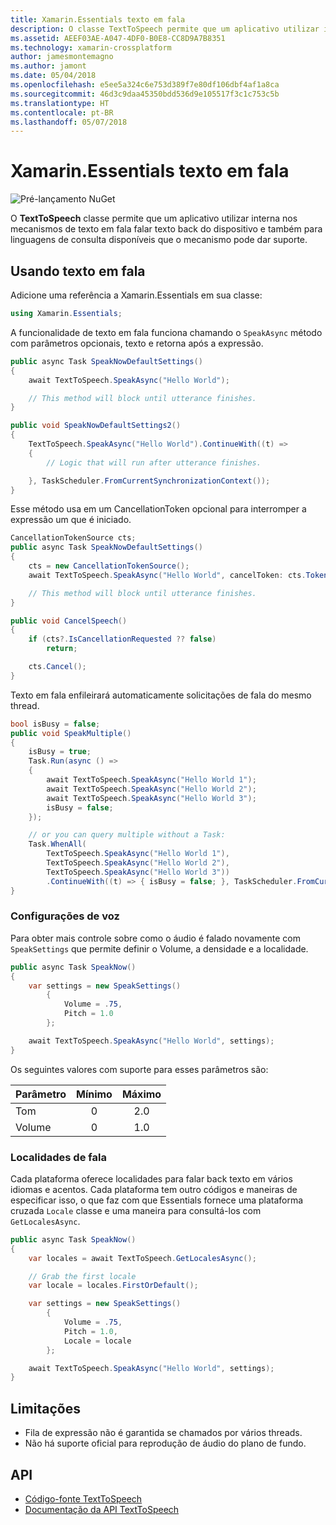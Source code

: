 ```yaml
---
title: Xamarin.Essentials texto em fala
description: O classe TextToSpeech permite que um aplicativo utilizar interna nos mecanismos de texto em fala falar texto back do dispositivo e também para linguagens de consulta disponíveis que o mecanismo pode dar suporte.
ms.assetid: AEEF03AE-A047-4DF0-B0E8-CC8D9A7B8351
ms.technology: xamarin-crossplatform
author: jamesmontemagno
ms.author: jamont
ms.date: 05/04/2018
ms.openlocfilehash: e5ee5a324c6e753d389f7e80df106dbf4af1a8ca
ms.sourcegitcommit: 46d3c9daa45350bdd536d9e105517f3c1c753c5b
ms.translationtype: HT
ms.contentlocale: pt-BR
ms.lasthandoff: 05/07/2018
---
```

# <a name="xamarinessentials-text-to-speech"></a>Xamarin.Essentials texto em fala

![Pré-lançamento NuGet](~/media/shared/pre-release.png)

O **TextToSpeech** classe permite que um aplicativo utilizar interna nos mecanismos de texto em fala falar texto back do dispositivo e também para linguagens de consulta disponíveis que o mecanismo pode dar suporte.

## <a name="using-text-to-speech"></a>Usando texto em fala

Adicione uma referência a Xamarin.Essentials em sua classe:

```csharp
using Xamarin.Essentials;
```

A funcionalidade de texto em fala funciona chamando o `SpeakAsync` método com parâmetros opcionais, texto e retorna após a expressão. 

```csharp
public async Task SpeakNowDefaultSettings()
{
    await TextToSpeech.SpeakAsync("Hello World");

    // This method will block until utterance finishes.
}

public void SpeakNowDefaultSettings2()
{
    TextToSpeech.SpeakAsync("Hello World").ContinueWith((t) => 
    {
        // Logic that will run after utterance finishes.

    }, TaskScheduler.FromCurrentSynchronizationContext());
}
```

Esse método usa em um CancellationToken opcional para interromper a expressão um que é iniciado. 
```csharp
CancellationTokenSource cts;
public async Task SpeakNowDefaultSettings()
{
    cts = new CancellationTokenSource();
    await TextToSpeech.SpeakAsync("Hello World", cancelToken: cts.Token);

    // This method will block until utterance finishes.
}

public void CancelSpeech()
{
    if (cts?.IsCancellationRequested ?? false)
        return;

    cts.Cancel();
}
```

Texto em fala enfileirará automaticamente solicitações de fala do mesmo thread. 

```csharp
bool isBusy = false;
public void SpeakMultiple()
{
    isBusy = true;
    Task.Run(async () =>
    {
        await TextToSpeech.SpeakAsync("Hello World 1");
        await TextToSpeech.SpeakAsync("Hello World 2");
        await TextToSpeech.SpeakAsync("Hello World 3");
        isBusy = false;
    });

    // or you can query multiple without a Task:
    Task.WhenAll(
        TextToSpeech.SpeakAsync("Hello World 1"),
        TextToSpeech.SpeakAsync("Hello World 2"),
        TextToSpeech.SpeakAsync("Hello World 3"))
        .ContinueWith((t) => { isBusy = false; }, TaskScheduler.FromCurrentSynchronizationContext());
}
```

### <a name="speech-settings"></a>Configurações de voz

Para obter mais controle sobre como o áudio é falado novamente com `SpeakSettings` que permite definir o Volume, a densidade e a localidade.

```csharp
public async Task SpeakNow()
{
    var settings = new SpeakSettings()
        {
            Volume = .75,
            Pitch = 1.0
        };

    await TextToSpeech.SpeakAsync("Hello World", settings);
}
```

Os seguintes valores com suporte para esses parâmetros são:

| Parâmetro | Mínimo | Máximo |
| --- | :---: | :---: |
| Tom | 0 | 2.0 |
| Volume | 0 | 1.0 |

### <a name="speech-locales"></a>Localidades de fala

Cada plataforma oferece localidades para falar back texto em vários idiomas e acentos. Cada plataforma tem outro códigos e maneiras de especificar isso, o que faz com que Essentials fornece uma plataforma cruzada `Locale` classe e uma maneira para consultá-los com `GetLocalesAsync`.

```csharp
public async Task SpeakNow()
{
    var locales = await TextToSpeech.GetLocalesAsync();

    // Grab the first locale
    var locale = locales.FirstOrDefault();

    var settings = new SpeakSettings()
        {
            Volume = .75,
            Pitch = 1.0,
            Locale = locale
        };

    await TextToSpeech.SpeakAsync("Hello World", settings);
}
```

## <a name="limitations"></a>Limitações

- Fila de expressão não é garantida se chamados por vários threads.
- Não há suporte oficial para reprodução de áudio do plano de fundo.

## <a name="api"></a>API

- [Código-fonte TextToSpeech](https://github.com/xamarin/Essentials/tree/master/Essentials/TextToSpeech)
- [Documentação da API TextToSpeech](xref:Xamarin.Essentials.TextToSpeech)
